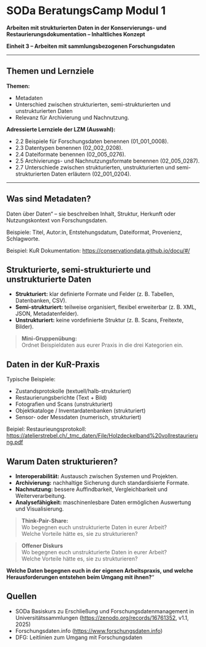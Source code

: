 <!--

author: Gudrun Schwenk und Canan Hastik  
email:    
version:  v1.2
language: DE

icon:     https://raw.githubusercontent.com/chastik/Beratung_Dateityp_Bild/refs/heads/main/SODa-Logo_full.svg
link:     https://raw.githubusercontent.com/chastik/Beratung/refs/heads/main/soda.css

comment:  SODA OERs

-->

# SODa BeratungsCamp Modul 1  

**Arbeiten mit strukturierten Daten in der Konservierungs- und Restaurierungsdokumentation – Inhaltliches Konzept**  

**Einheit 3 – Arbeiten mit sammlungsbezogenen Forschungsdaten**  

---

## Themen und Lernziele

**Themen:**

* Metadaten
* Unterschied zwischen strukturierten, semi-strukturierten und unstrukturierten Daten  
* Relevanz für Archivierung und Nachnutzung.

**Adressierte Lernziele der LZM (Auswahl):**

* 2\.2 Beispiele für Forschungsdaten benennen (01_001_0008).  
* 2\.3 Datentypen benennen (02_002_0208).  
* 2\.4 Dateiformate benennen (02_005_0276).
* 2\.5 Archivierungs- und Nachnutzungsformate benennen (02_005_0287).
* 2\.7 Unterschiede zwischen strukturierten, unstrukturierten und semi-strukturierten Daten erläutern (02_001_0204).  

---

## Was sind Metadaten?  

Daten über Daten“ – sie beschreiben Inhalt, Struktur, Herkunft oder Nutzungskontext von Forschungsdaten.  

Beispiele: Titel, Autor:in, Entstehungsdatum, Dateiformat, Provenienz, Schlagworte.  

Beispiel: KuR Dokumentation: https://conservationdata.github.io/docu/#/

## Strukturierte, semi-strukturierte und unstrukturierte Daten  

* **Strukturiert:** klar definierte Formate und Felder (z. B. Tabellen, Datenbanken, CSV).  
* **Semi-strukturiert:** teilweise organisiert, flexibel erweiterbar (z. B. XML, JSON, Metadatenfelder).  
* **Unstrukturiert:** keine vordefinierte Struktur (z. B. Scans, Freitexte, Bilder).  

> **Mini-Gruppenübung:**  
> Ordnet Beispieldaten aus eurer Praxis in die drei Kategorien ein.  

## Daten in der KuR-Praxis  

Typische Beispiele:  

* Zustandsprotokolle (textuell/halb-strukturiert)  
* Restaurierungsberichte (Text + Bild)  
* Fotografien und Scans (unstrukturiert)  
* Objektkataloge / Inventardatenbanken (strukturiert)  
* Sensor- oder Messdaten (numerisch, strukturiert)

Beipiel: Restaurieungsprotokoll: https://atelierstrebel.ch/_tmc_daten/File/Holzdeckelband%20vollrestaurierung.pdf

## Warum Daten strukturieren?  

- **Interoperabilität:** Austausch zwischen Systemen und Projekten.  
- **Archivierung:** nachhaltige Sicherung durch standardisierte Formate.  
- **Nachnutzung:** bessere Auffindbarkeit, Vergleichbarkeit und Weiterverarbeitung.  
- **Analysefähigkeit:** maschinenlesbare Daten ermöglichen Auswertung und Visualisierung.  

> **Think-Pair-Share:**  
> Wo begegnen euch unstrukturierte Daten in eurer Arbeit?  
> Welche Vorteile hätte es, sie zu strukturieren?  


> **Offener Diskurs**  
> Wo begegnen euch unstrukturierte Daten in eurer Arbeit?  
> Welche Vorteile hätte es, sie zu strukturieren?

**Welche Daten begegnen euch in der eigenen Arbeitspraxis, und welche Herausforderungen entstehen beim Umgang mit ihnen?**“  



## Quellen  

- SODa Basiskurs zu Erschließung und Forschungsdatenmanagement in Universitätssammlungen (https://zenodo.org/records/16761352, v1.1, 2025)  
- Forschungsdaten.info (https://www.forschungsdaten.info)  
- DFG: Leitlinien zum Umgang mit Forschungsdaten  


